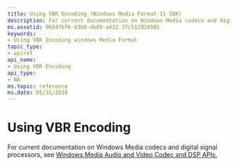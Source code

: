 ```yaml
---
title: Using VBR Encoding (Windows Media Format 11 SDK)
description: For current documentation on Windows Media codecs and digital signal processors, see Windows Media Audio and Video Codec and DSP APIs.
ms.assetid: 96947bf6-d3b0-4b89-a432-37c512920505
keywords:
- Using VBR Encoding windows Media Format
topic_type:
- apiref
api_name:
- Using VBR Encoding
api_type:
- NA
ms.topic: reference
ms.date: 05/31/2018
---
```


# Using VBR Encoding

For current documentation on Windows Media codecs and digital signal processors, see [Windows Media Audio and Video Codec and DSP APIs.](/previous-versions//dd464626(v=vs.85))

 

 